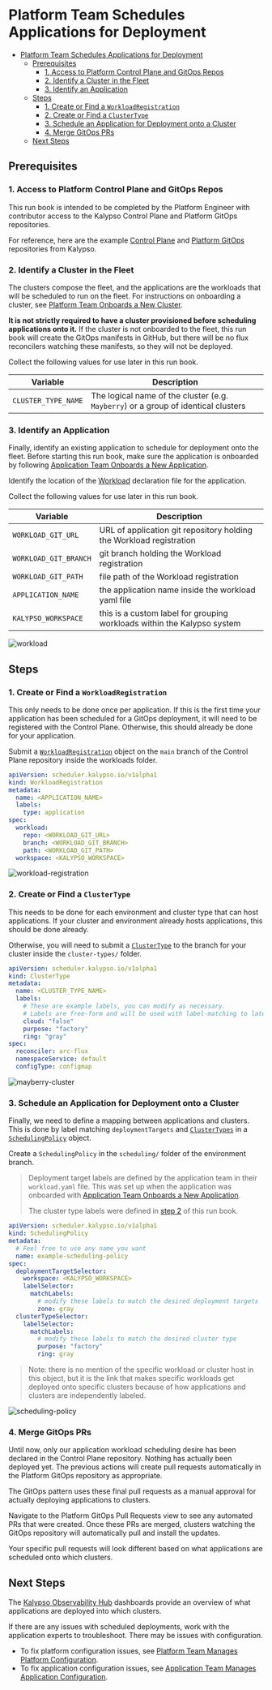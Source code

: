 # Platform Team Schedules Applications for Deployment

- [Platform Team Schedules Applications for Deployment](#platform-team-schedules-applications-for-deployment)
  - [Prerequisites](#prerequisites)
    - [1. Access to Platform Control Plane and GitOps Repos](#1-access-to-platform-control-plane-and-gitops-repos)
    - [2. Identify a Cluster in the Fleet](#2-identify-a-cluster-in-the-fleet)
    - [3. Identify an Application](#3-identify-an-application)
  - [Steps](#steps)
    - [1. Create or Find a `WorkloadRegistration`](#1-create-or-find-a-workloadregistration)
    - [2. Create or Find a `ClusterType`](#2-create-or-find-a-clustertype)
    - [3. Schedule an Application for Deployment onto a Cluster](#3-schedule-an-application-for-deployment-onto-a-cluster)
    - [4. Merge GitOps PRs](#4-merge-gitops-prs)
  - [Next Steps](#next-steps)

## Prerequisites

### 1. Access to Platform Control Plane and GitOps Repos

This run book is intended to be completed by the Platform Engineer with contributor access to the Kalypso Control Plane and Platform GitOps repositories.

For reference, here are the example [Control Plane](https://github.com/microsoft/kalypso-control-plane) and [Platform GitOps](https://github.com/microsoft/kalypso-gitops) repositories from Kalypso.

### 2. Identify a Cluster in the Fleet

The clusters compose the fleet, and the applications are the workloads that will be scheduled to run on the fleet. For instructions on onboarding a cluster, see [Platform Team Onboards a New Cluster](./platform-team-onboards-a-new-cluster.md).

**It is not strictly required to have a cluster provisioned before scheduling applications onto it.** If the cluster is not onboarded to the fleet, this run book will create the GitOps manifests in GitHub, but there will be no flux reconcilers watching these manifests, so they will not be deployed.

Collect the following values for use later in this run book.

| Variable            | Description                  |
| ------------------- | ---------------------------- |
| `CLUSTER_TYPE_NAME` | The logical name of the cluster (e.g. `Mayberry`) or a group of identical clusters|


### 3. Identify an Application

Finally, identify an existing application to schedule for deployment onto the fleet. Before starting this run book, make sure the application is onboarded by following [Application Team Onboards a New Application](./application-team-onboards-a-new-application.md).

Identify the location of the [Workload](https://github.com/microsoft/kalypso-scheduler?tab=readme-ov-file#workload-registration) declaration file for the application.

Collect the following values for use later in this run book.

| Variable              | Description                                                             |
| --------------------- | ----------------------------------------------------------------------- |
| `WORKLOAD_GIT_URL`    | URL of application git repository holding the Workload registration     |
| `WORKLOAD_GIT_BRANCH` | git branch holding the Workload registration                            |
| `WORKLOAD_GIT_PATH`   | file path of the Workload registration                                  |
| `APPLICATION_NAME`    | the application name inside the workload yaml file                      |
| `KALYPSO_WORKSPACE`   | this is a custom label for grouping workloads within the Kalypso system |

![workload](./images/workload.png)

## Steps

### 1. Create or Find a `WorkloadRegistration`

This only needs to be done once per application. If this is the first time your application has been scheduled for a GitOps deployment, it will need to be registered with the Control Plane. Otherwise, this should already be done for your application.

Submit a [`WorkloadRegistration`](https://github.com/microsoft/kalypso-scheduler?tab=readme-ov-file#workload-registration) object on the `main` branch of the Control Plane repository inside the workloads folder.

```yaml
apiVersion: scheduler.kalypso.io/v1alpha1
kind: WorkloadRegistration
metadata:
  name: <APPLICATION_NAME>
  labels:
    type: application
spec:
  workload:
    repo: <WORKLOAD_GIT_URL>
    branch: <WORKLOAD_GIT_BRANCH>
    path: <WORKLOAD_GIT_PATH>
  workspace: <KALYPSO_WORKSPACE>
```

![workload-registration](./images/workload-registration.png)

### 2. Create or Find a `ClusterType`

This needs to be done for each environment and cluster type that can host applications. If your cluster and environment already hosts applications, this should be done already.

Otherwise, you will need to submit a [`ClusterType`](https://github.com/microsoft/kalypso-scheduler?tab=readme-ov-file#cluster-type) to the branch for your cluster inside the `cluster-types/` folder.

```yaml
apiVersion: scheduler.kalypso.io/v1alpha1
kind: ClusterType
metadata:
  name: <CLUSTER_TYPE_NAME>
  labels:
    # These are example labels, you can modify as necessary.
    # Labels are free-form and will be used with label-matching to later determine what applications should run on this `ClusterType`.
    cloud: "false"
    purpose: "factory"
    ring: "gray"
spec:
  reconciler: arc-flux
  namespaceService: default
  configType: configmap
```

![mayberry-cluster](./images/mayberry-cluster.png)

### 3. Schedule an Application for Deployment onto a Cluster

Finally, we need to define a mapping between applications and clusters. This is done by label matching `deploymentTargets` and [`ClusterTypes`](https://github.com/microsoft/kalypso-scheduler?tab=readme-ov-file#cluster-type) in a [`SchedulingPolicy`](https://github.com/microsoft/kalypso-scheduler?tab=readme-ov-file#scheduling-policy) object.

Create a `SchedulingPolicy` in the `scheduling/` folder of the environment branch.

> Deployment target labels are defined by the application team in their `workload.yaml` file. This was set up when the application was onboarded with [Application Team Onboards a New Application](./application-team-onboards-a-new-application.md).
>
> The cluster type labels were defined in [step 2](#2-create-or-find-a-clustertype) of this run book.

```yaml
apiVersion: scheduler.kalypso.io/v1alpha1
kind: SchedulingPolicy
metadata:
  # Feel free to use any name you want
  name: example-scheduling-policy
spec:
  deploymentTargetSelector:
    workspace: <KALYPSO_WORKSPACE>
    labelSelector:
      matchLabels:
        # modify these labels to match the desired deployment targets
        zone: gray
  clusterTypeSelector:
    labelSelector:
      matchLabels:
        # modify these labels to match the desired cluster type
        purpose: "factory"
        ring: gray
```

> Note: there is no mention of the specific workload or cluster host in this object, but it is the link that makes specific workloads get deployed onto specific clusters because of how applications and clusters are independently labeled.

![scheduling-policy](./images/scheduling-policy.png)

### 4. Merge GitOps PRs

Until now, only our application workload scheduling desire has been declared in the Control Plane repository. Nothing has actually been deployed yet. The previous actions will create pull requests automatically in the Platform GitOps repository as appropriate.

The GitOps pattern uses these final pull requests as a manual approval for actually deploying applications to clusters.

Navigate to the Platform GitOps Pull Requests view to see any automated PRs that were created. Once these PRs are merged, clusters watching the GitOps repository will automatically pull and install the updates.

Your specific pull requests will look different based on what applications are scheduled onto which clusters.

## Next Steps

The [Kalypso Observability Hub](https://github.com/microsoft/kalypso-observability-hub?tab=readme-ov-file#deployment-reports) dashboards provide an overview of what applications are deployed into which clusters.

If there are any issues with scheduled deployments, work with the application experts to troubleshoot. There may be issues with configuration.

- To fix platform configuration issues, see [Platform Team Manages Platform Configuration](./platform-team-manages-platform-configuration.md).
- To fix application configuration issues, see [Application Team Manages Application Configuration](./application-team-manages-application-configuration.md).
